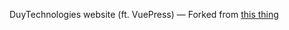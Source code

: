DuyTechnologies website (ft. VuePress)
—
Forked from [this thing](https://github.com/PojavLauncherTeam/pojavlauncher.github.io)
